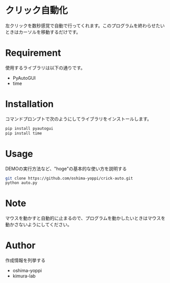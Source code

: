 
# クリック自動化

左クリックを数秒感覚で自動で行ってくれます。このプログラムを終わらせたいときはカーソルを移動するだけです。




# Requirement
使用するライブラリは以下の通りです。

* PyAutoGUI
* time

# Installation

コマンドプロンプトで次のようにしてライブラリをインストールします。

```bash
pip install pyautogui
pip install time
```

# Usage

DEMOの実行方法など、"hoge"の基本的な使い方を説明する

```bash
git clone https://github.com/oshima-yoppi/crick-auto.git
python auto.py
```

# Note

マウスを動かすと自動的に止まるので、プログラムを動かしたいときはマウスを動かさないようにしてください。

# Author

作成情報を列挙する

* oshima-yoppi
* kimura-lab


